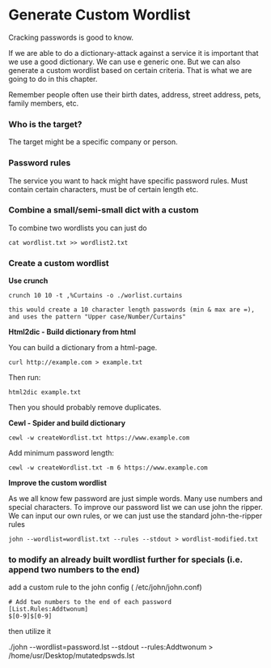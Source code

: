 # Generate Custom Wordlist

Cracking passwords is good to know.

If we are able to do a dictionary-attack against a service it is important that we use a good dictionary. We can use e generic one. But we can also generate a custom wordlist based on certain criteria. That is what we are going to do in this chapter.

Remember people often use their birth dates, address, street address, pets, family members, etc.

### Who is the target? <a id="who-is-the-target"></a>

The target might be a specific company or person.

### Password rules <a id="password-rules"></a>

The service you want to hack might have specific password rules. Must contain certain characters, must be of certain length etc.

### Combine a small/semi-small dict with a custom <a id="combine-a-smallsemi-small-dict-with-a-custom"></a>

To combine two wordlists you can just do

```text
cat wordlist.txt >> wordlist2.txt
```

### Create a custom wordlist <a id="create-a-custom-wordlist"></a>

**Use crunch**

```text
crunch 10 10 -t ,%Curtains -o ./worlist.curtains

this would create a 10 character length passwords (min & max are =), and uses the pattern "Upper case/Number/Curtains"
```

**Html2dic - Build dictionary from html**

You can build a dictionary from a html-page.

```text
curl http://example.com > example.txt
```

Then run:

```text
html2dic example.txt
```

Then you should probably remove duplicates.

**Cewl - Spider and build dictionary**

```text
cewl -w createWordlist.txt https://www.example.com
```

Add minimum password length:

```text
cewl -w createWordlist.txt -m 6 https://www.example.com
```

**Improve the custom wordlist**

As we all know few password are just simple words. Many use numbers and special characters. To improve our password list we can use john the ripper. We can input our own rules, or we can just use the standard john-the-ripper rules

```text
john --wordlist=wordlist.txt --rules --stdout > wordlist-modified.txt
```

### to modify an already built wordlist further for specials \(i.e. append two numbers to the end\) <a id="to-modify-an-already-built-wordlist-further-for-specials-ie-append-two-numbers-to-the-end"></a>

add a custom rule to the john config \( /etc/john/john.conf\)

```text
# Add two numbers to the end of each password 
[List.Rules:Addtwonum]
$[0-9]$[0-9]
```

then utilize it

./john --wordlist=password.lst --stdout --rules:Addtwonum &gt; /home/usr/Desktop/mutatedpswds.lst

